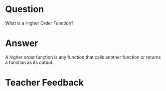 # Question
What is a Higher Order Function?

# Answer
A higher order function is any function that calls another function or returns a function as its output.

# Teacher Feedback